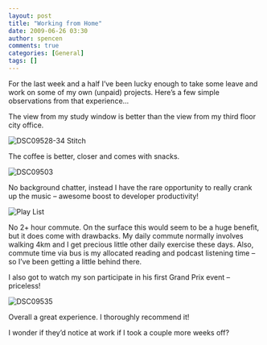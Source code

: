 ```yaml
---
layout: post
title: "Working from Home"
date: 2009-06-26 03:30
author: spencen
comments: true
categories: [General]
tags: []
---
```



For the last week and a half I’ve been lucky enough to take some leave and work on some of my own (unpaid) projects. Here’s a few simple observations from that experience…
  

The view from my study window is better than the view from my third floor city office.
  

![DSC09528-34 Stitch](/images/DSC09528-34%20Stitch_3.jpg "DSC09528-34 Stitch") 
  

The coffee is better, closer and comes with snacks.
  

![DSC09503](/images/DSC09503_1.jpg "DSC09503") 
  

No background chatter, instead I have the rare opportunity to really crank up the music – awesome boost to developer productivity!
  

![Play List](/images/Play%20List_1.png "Play List") 
  

No 2+ hour commute. On the surface this would seem to be a huge benefit, but it does come with drawbacks. My daily commute normally involves walking 4km and I get precious little other daily exercise these days. Also, commute time via bus is my allocated reading and podcast listening time – so I’ve been getting a little behind there.
  

I also got to watch my son participate in his first Grand Prix event – priceless!
  

![DSC09535](/images/DSC09535_1.jpg "DSC09535") 
  

Overall a great experience. I thoroughly recommend it!
  

I wonder if they’d notice at work if I took a couple more weeks off?


